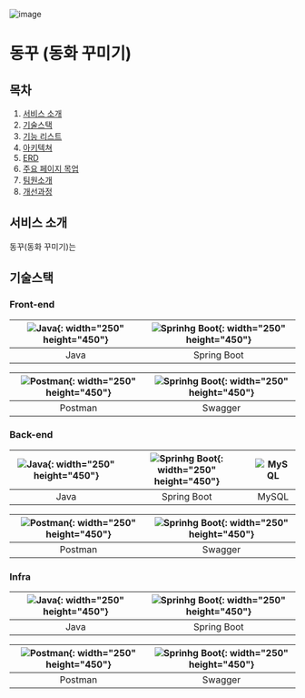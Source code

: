 
![image](https://github.com/sunhyeok99/Baekjoon/assets/132821972/35a05e83-ef44-42f5-b373-d77c376f2e86)
 
# 동꾸 (동화 꾸미기)

## 목차

1. [서비스 소개](#서비스소개)
2. [기술스택](#기술스택)
3. [기능 리스트](#기능리스트)
4. [아키텍쳐](#아키텍쳐)
5. [ERD](#ERD)
6. [주요 페이지 목업](#주요페이지목업)
7. [팀원소개](#팀원소개)
8. [개선과정](#개선과정)

## 서비스 소개
동꾸(동화 꾸미기)는 

## 기술스택

### Front-end

|![Java](https://camo.githubusercontent.com/ecd535b833a6520e8d8238ceffadb3b3dda6e854826193d419c305f3e52fee22/68747470733a2f2f70726f66696c696e61746f722e7269736861762e6465762f736b696c6c732d6173736574732f6a6176612d6f726967696e616c2d776f72646d61726b2e737667){: width="250" height="450"}|![Sprinhg Boot](https://github.com/sunhyeok99/Baekjoon/assets/132821972/9bf23036-21cf-4da6-9111-6efbcef767f0){: width="250" height="450"}|
|:---:|:---:|
|Java|Spring Boot|

|![Postman](https://github.com/sunhyeok99/Baekjoon/assets/132821972/299cd1d8-5277-4809-a95c-c4a23dbf0e83){: width="250" height="450"}|![Sprinhg Boot](https://github.com/sunhyeok99/Baekjoon/assets/132821972/2220cf95-98ce-422f-a288-b7d663f6c628){: width="250" height="450"}|
|:---:|:---:|
|Postman|Swagger|

### Back-end

|![Java](https://camo.githubusercontent.com/ecd535b833a6520e8d8238ceffadb3b3dda6e854826193d419c305f3e52fee22/68747470733a2f2f70726f66696c696e61746f722e7269736861762e6465762f736b696c6c732d6173736574732f6a6176612d6f726967696e616c2d776f72646d61726b2e737667){: width="250" height="450"}|![Sprinhg Boot](https://github.com/sunhyeok99/Baekjoon/assets/132821972/9bf23036-21cf-4da6-9111-6efbcef767f0){: width="250" height="450"}|![MySQL](https://github.com/sunhyeok99/Baekjoon/assets/132821972/4625b19e-d9fa-4f68-8d07-85da6ffba31c)|
|:---:|:---:|:---:|
|Java|Spring Boot|MySQL|

|![Postman](https://github.com/sunhyeok99/Baekjoon/assets/132821972/299cd1d8-5277-4809-a95c-c4a23dbf0e83){: width="250" height="450"}|![Sprinhg Boot](https://github.com/sunhyeok99/Baekjoon/assets/132821972/2220cf95-98ce-422f-a288-b7d663f6c628){: width="250" height="450"}|
|:---:|:---:|
|Postman|Swagger|

### Infra

|![Java](https://camo.githubusercontent.com/ecd535b833a6520e8d8238ceffadb3b3dda6e854826193d419c305f3e52fee22/68747470733a2f2f70726f66696c696e61746f722e7269736861762e6465762f736b696c6c732d6173736574732f6a6176612d6f726967696e616c2d776f72646d61726b2e737667){: width="250" height="450"}|![Sprinhg Boot](https://github.com/sunhyeok99/Baekjoon/assets/132821972/9bf23036-21cf-4da6-9111-6efbcef767f0){: width="250" height="450"}|
|:---:|:---:|
|Java|Spring Boot|

|![Postman](https://github.com/sunhyeok99/Baekjoon/assets/132821972/299cd1d8-5277-4809-a95c-c4a23dbf0e83){: width="250" height="450"}|![Sprinhg Boot](https://github.com/sunhyeok99/Baekjoon/assets/132821972/2220cf95-98ce-422f-a288-b7d663f6c628){: width="250" height="450"}|
|:---:|:---:|
|Postman|Swagger|
